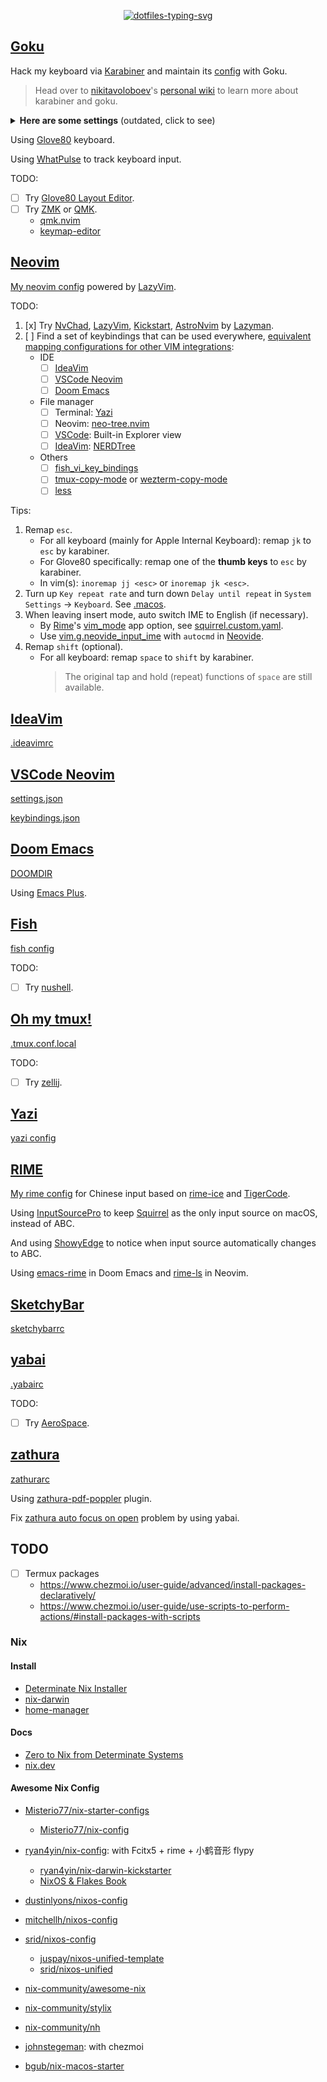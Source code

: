 <p align="center">
  <a href="https://git.io/typing-svg"><img src="https://readme-typing-svg.demolab.com?font=Fira+Code&duration=3500&pause=2000&color=21C8B8&center=true&vCenter=true&width=550&height=50&lines=Personal+dotfiles+on+macOS+managed+by+chezmoi" alt="dotfiles-typing-svg" /></a>
</p>

## [Goku](https://github.com/yqrashawn/GokuRakuJoudo)

Hack my keyboard via [Karabiner](https://github.com/pqrs-org/Karabiner-Elements) and maintain its [config](dot_config/karabiner.edn) with Goku.

> Head over to [nikitavoloboev](https://github.com/nikitavoloboev)'s [personal wiki](https://wiki.nikiv.dev/macOS/apps/karabiner/) to learn more about karabiner and goku.

<details>
<summary><strong>Here are some settings</strong> (outdated, click to see)</summary>

| Type              | From                         | To                                                                | Comment                                                                                                                                                                    | Favorite | Todo                         |
| ----------------- | ---------------------------- | ----------------------------------------------------------------- | -------------------------------------------------------------------------------------------------------------------------------------------------------------------------- | -------- | ---------------------------- |
| layer             | space+any                    | shift+any                                                         | use the most strongest finger                                                                                                                                              | yes!     |                              |
| layer             | v/m+any                      | control+any                                                       | use the second strongest finger                                                                                                                                            | yes!     |                              |
| layer             | s+h/j/k/l                    | arrow keys                                                        |                                                                                                                                                                            | yes!     |                              |
| layer             | s+d/f                        | copy/paste                                                        |                                                                                                                                                                            |          |                              |
| layer             | d+j/k                        | cmd+shift+]/cmd+shift+[ in chrome; ctrl+tab/ctrl+shift+tab in wps | switch tabs in most apps                                                                                                                                                   | yes      |                              |
| layer             | d+m                          | maximize window                                                   | remap [Rectangle](https://github.com/rxhanson/Rectangle)                                                                                                                   |          |                              |
| layer             | d+f/s                        | clicking(like vimium-f)/scrolling                                 | remap [Homerow](https://www.homerow.app/)                                                                                                                                  |          |                              |
| layer             | f+j/k                        | delete/return                                                     | so easy to delete                                                                                                                                                          | yes!     |                              |
| layer             | w+any                        | launch application                                                | w+j -> open chrome when not in chrome; w+j -> cmd+` when already in chrome                                                                                                 | yes!     |                              |
| layer             | o+any                        | open website                                                      | o+f -> create new tab of chrome                                                                                                                                            |          |                              |
| layer             | a+h/j/k/l/v/b/n              | mouse navigation/click                                            | during navigation: hold f to slow down, hold s to scroll                                                                                                                   |          | avoid pinky problem          |
| layer             | a+i/o                        | zoom in/out                                                       |                                                                                                                                                                            |          |                              |
| layer             | t+any                        | toggle setting/information                                        | t+d -> toggle dark mode                                                                                                                                                    |          |                              |
| layer             | g+h/j/k/l                    | home/page_down/page_up/end                                        |                                                                                                                                                                            |          |                              |
| layer             | x+h/j/k/l                    | shift+arrow                                                       | vi visual mode                                                                                                                                                             |          |                              |
| layer             | r+h/j/k/l                    | scrolling                                                         |                                                                                                                                                                            |          |                              |
| simultaneous keys | j+k                          | esc                                                               |                                                                                                                                                                            | yes      |                              |
| simultaneous keys | m+k                          | translate                                                         | remap [Easydict](https://github.com/tisfeng/Easydict)                                                                                                                      |          | left hand mode with mouse    |
| modifier alone    | left cmd                     | cmd+tab                                                           | so easy to switch previous app                                                                                                                                             | yes!     |                              |
| modifier alone    | right cmd                    | mouse center click to active app, then maximize window            | use it a lot when vimium/ideavim lose focus in chrome/IntelliJ                                                                                                             | yes      |                              |
| modifier alone    | left option                  | tmux prefix                                                       |                                                                                                                                                                            | yes      |                              |
| modifier alone    | right option                 | translate in chrome/IntelliJ/Others                               | remap [immersive-translate](https://immersivetranslate.com/)/[Translation](https://github.com/YiiGuxing/TranslationPlugin)/[Easydict](https://github.com/tisfeng/Easydict) | yes      |                              |
| modifier alone    | left shift                   | switch english/chinese input                                      | by Rime (nothing to do with goku)                                                                                                                                          |          | avoid pinky problem          |
| modifier alone    | right shift                  | caps_lock                                                         | turn on caps_lock to enter vi mode (in process)                                                                                                                            |          | more vi binding              |
| modifier alone    | fn                           | copy                                                              |                                                                                                                                                                            |          |                              |
| modifier alone    | left control                 | paste                                                             |                                                                                                                                                                            |          |                              |
| other             | caps_lock                    | esc(pressed alone)/control(as modifier)                           | use `j+k` and `v/m+any` instead                                                                                                                                            |          |                              |
| mouse             | right click                  | copy word(double right click)/selected(hold right click)          |                                                                                                                                                                            |          |                              |
| mouse             | option/command + left click  | copy word/selected                                                |                                                                                                                                                                            |          |                              |
| mouse             | middle click                 | paste(hold middle click to overwrite)                             |                                                                                                                                                                            |          |                              |
| trackpad          | s/d + finger on trackpad     | copy word/selected                                                |                                                                                                                                                                            |          | easy to accidentally trigger |
| trackpad          | f + finger on trackpad       | paste(hold f to overwrite)                                        |                                                                                                                                                                            |          | easy to accidentally trigger |
| trackpad          | h/j/k/l + finger on trackpad | arrow keys(one finger), home/page_down/page_up/end(two fingers)   |                                                                                                                                                                            |          | easy to accidentally trigger |

</details>

Using [Glove80](https://www.moergo.com/) keyboard.

Using [WhatPulse](https://whatpulse.org/) to track keyboard input.

TODO:

- [ ] Try [Glove80 Layout Editor](https://my.glove80.com/).
- [ ] Try [ZMK](https://zmk.dev/) or [QMK](https://docs.qmk.fm/).
  - [qmk.nvim](https://github.com/codethread/qmk.nvim)
  - [keymap-editor](https://github.com/nickcoutsos/keymap-editor)

## [Neovim](https://neovim.io/)

[My neovim config](dot_config/nvim) powered by [LazyVim](https://github.com/LazyVim/LazyVim).

TODO:

1. [x] Try [NvChad](https://github.com/NvChad/NvChad), [LazyVim](https://github.com/LazyVim/LazyVim), [Kickstart](https://github.com/nvim-lua/kickstart.nvim), [AstroNvim](https://github.com/AstroNvim/AstroNvim) by [Lazyman](https://github.com/doctorfree/nvim-lazyman).
2. [ ] Find a set of keybindings that can be used everywhere, [equivalent mapping configurations for other VIM integrations](https://github.com/magidc/nvim-config#equivalent-mapping-configurations-for-other-ides-vim-integrations):
   - IDE
     - [ ] [IdeaVim](#ideavim)
     - [ ] [VSCode Neovim](#vscode-neovimhttpsgithubcomvscode-neovimvscode-neovim)
     - [ ] [Doom Emacs](#doom-emacs)
   - File manager
     - [ ] Terminal: [Yazi](#yazihttpsgithubcomsxyaziyazi)
     - [ ] Neovim: [neo-tree.nvim](https://github.com/nvim-neo-tree/neo-tree.nvim)
     - [ ] [VSCode](#vscode-neovimhttpsgithubcomvscode-neovimvscode-neovim): Built-in Explorer view
     - [ ] [IdeaVim](#ideavim): [NERDTree](https://github.com/JetBrains/ideavim/wiki/NERDTree-support)
   - Others
     - [ ] [fish_vi_key_bindings](https://fishshell.com/docs/current/cmds/fish_vi_key_bindings.html)
     - [ ] [tmux-copy-mode](#oh-my-tmuxhttpsgithubcomgpakosztmux) or [wezterm-copy-mode](https://wezfurlong.org/wezterm/copymode.html)
     - [ ] [less](dot_config/lesskey)

Tips:

1. Remap `esc`.
   - For all keyboard (mainly for Apple Internal Keyboard): remap `jk` to `esc` by karabiner.
   - For Glove80 specifically: remap one of the **thumb keys** to `esc` by karabiner.
   - In vim(s): `inoremap jj <esc>` or `inoremap jk <esc>`.
2. Turn up `Key repeat rate` and turn down `Delay until repeat` in `System Settings` -> `Keyboard`.
   See [.macos](executable_dot_macos).
3. When leaving insert mode, auto switch IME to English (if necessary).
   - By [Rime](https://rime.im/)'s [vim_mode](https://github.com/rime/home/blob/11bbdb85d2acbb6789433064711b03b4952aa7f5/blog/source/release/squirrel/index.md?plain=1#L256) app option, see [squirrel.custom.yaml](private_Library/Rime/squirrel.custom.yaml).
   - Use [vim.g.neovide_input_ime](https://neovide.dev/configuration.html#ime) with `autocmd` in [Neovide](https://neovide.dev/).
4. Remap `shift` (optional).
   - For all keyboard: remap `space` to `shift` by karabiner.
     > The original tap and hold (repeat) functions of `space` are still available.

## [IdeaVim](https://github.com/JetBrains/ideavim)

[.ideavimrc](dot_ideavimrc)

## [VSCode Neovim](https://github.com/vscode-neovim/vscode-neovim)

[settings.json](symlinks/vscode/settings.json)

[keybindings.json](symlinks/vscode/keybindings.json)

## [Doom Emacs](https://github.com/doomemacs/doomemacs)

[DOOMDIR](dot_config/doom)

Using [Emacs Plus](https://github.com/d12frosted/homebrew-emacs-plus).

## [Fish](https://fishshell.com)

[fish config](dot_config/private_fish)

TODO:

- [ ] Try [nushell](https://github.com/nushell/nushell).

## [Oh my tmux!](https://github.com/gpakosz/.tmux)

[.tmux.conf.local](dot_tmux.conf.local)

TODO:

- [ ] Try [zellij](https://github.com/zellij-org/zellij).

## [Yazi](https://github.com/sxyazi/yazi)

[yazi config](dot_config/yazi)

## [RIME](https://rime.im/)

[My rime config](private_Library/Rime) for Chinese input based on [rime-ice](https://github.com/iDvel/rime-ice) and [TigerCode](https://tiger-code.com/).

Using [InputSourcePro](https://github.com/runjuu/InputSourcePro) to keep [Squirrel](https://github.com/rime/squirrel) as the only input source on macOS, instead of ABC.

And using [ShowyEdge](https://github.com/pqrs-org/ShowyEdge) to notice when input source automatically changes to ABC.

Using [emacs-rime](https://github.com/DogLooksGood/emacs-rime) in Doom Emacs and [rime-ls](https://github.com/wlh320/rime-ls) in Neovim.

## [SketchyBar](https://github.com/FelixKratz/SketchyBar)

[sketchybarrc](dot_config/sketchybar/executable_sketchybarrc)

## [yabai](https://github.com/koekeishiya/yabai)

[.yabairc](executable_dot_yabairc)

TODO:

- [ ] Try [AeroSpace](https://github.com/nikitabobko/AeroSpace).

## [zathura](https://github.com/zegervdv/homebrew-zathura)

[zathurarc](dot_config/zathura/zathurarc)

Using [zathura-pdf-poppler](https://github.com/zegervdv/homebrew-zathura#install-and-link-one-of-the-two-plugins) plugin.

Fix [zathura auto focus on open](https://github.com/zegervdv/homebrew-zathura/issues/62#issuecomment-1413968157) problem by using yabai.

## TODO

- [ ] Termux packages
  - <https://www.chezmoi.io/user-guide/advanced/install-packages-declaratively/>
  - <https://www.chezmoi.io/user-guide/use-scripts-to-perform-actions/#install-packages-with-scripts>

### Nix

#### Install

- [Determinate Nix Installer](https://github.com/DeterminateSystems/nix-installer)
- [nix-darwin](https://github.com/nix-darwin/nix-darwin)
- [home-manager](https://github.com/nix-community/home-manager)

#### Docs

- [Zero to Nix from Determinate Systems](https://zero-to-nix.com/start/install/)
- [nix.dev](https://github.com/nixos/nix.dev)

#### Awesome Nix Config

- [Misterio77/nix-starter-configs](https://github.com/Misterio77/nix-starter-configs)
  - [Misterio77/nix-config](https://github.com/Misterio77/nix-config)
- [ryan4yin/nix-config](https://github.com/ryan4yin/nix-config): with Fcitx5 + rime + 小鹤音形 flypy
  - [ryan4yin/nix-darwin-kickstarter](https://github.com/ryan4yin/nix-darwin-kickstarter)
  - [NixOS & Flakes Book](https://nixos-and-flakes.thiscute.world/zh/)
- [dustinlyons/nixos-config](https://github.com/dustinlyons/nixos-config)
- [mitchellh/nixos-config](https://github.com/mitchellh/nixos-config)
- [srid/nixos-config](https://github.com/srid/nixos-config)
  - [juspay/nixos-unified-template](https://github.com/juspay/nixos-unified-template)
  - [srid/nixos-unified](https://github.com/srid/nixos-unified)

- [nix-community/awesome-nix](https://github.com/nix-community/awesome-nix)
- [nix-community/stylix](https://github.com/nix-community/stylix)
- [nix-community/nh](https://github.com/nix-community/nh)

- [johnstegeman](https://github.com/johnstegeman/dotfiles/tree/nix): with chezmoi
- [bgub/nix-macos-starter](https://github.com/bgub/nix-macos-starter)

